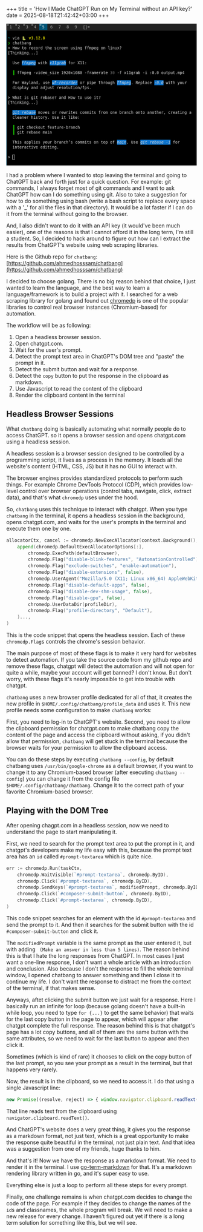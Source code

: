 +++
title = 'How I Made ChatGPT Run on My Terminal without an API key?'
date = 2025-08-18T21:42:42+03:00
+++

![alt text](/images/ch.png)

I had a problem where I wanted to stop leaving the terminal and going to ChatGPT back and forth just for a quick question. For example: git commands, I always forget most of git commands and I want to ask ChatGPT how can I do something using git. Also to take a suggestion for how to do something using bash (write a bash script to replace every space with a '_' for all the files in that directory). It would be a lot faster if I can do it from the terminal without going to the browser.

And, I also didn't want to do it with an API key (it would've been much easier), one of the reasons is that I cannot afford it in the long term, I'm still a student. So, I decided to hack around to figure out how can I extract the results from ChatGPT's website using web scraping libraries.

Here is the Github repo for `chatbang`: [https://github.com/ahmedhosssam/chatbang](https://github.com/ahmedhosssam/chatbang)

I decided to choose golang. There is no big reason behind that choice, I just wanted to learn the language, and the best way to learn a language/framework is to build a project with it.
I searched for a web scraping library for golang and found out [chromedp](https://github.com/chromedp/chromedp) is one of the popular libraries to control real browser instances (Chromium-based) for automation.

The workflow will be as following:
1. Open a headless browser session.
2. Open chatgpt.com.
3. Wait for the user's prompt.
4. Detect the prompt text area in ChatGPT's DOM tree and "paste" the prompt in it.
5. Detect the submit button and wait for a response.
6. Detect the `copy` button to put the response in the clipboard as markdown.
7. Use Javascript to read the content of the clipboard
8. Render the clipboard content in the terminal

## Headless Browser Sessions

What `chatbang` doing is basically automating what normally people do to access ChatGPT. so it opens a browser session and opens chatgpt.com using a headless session.

A headless session is a browser session designed to be controlled by a programming script, it lives as a process in the memory. It loads all the website's content (HTML, CSS, JS) but it has no GUI to interact with.

The browser engines provides standardized protocols to perform such things. For example Chrome DevTools Protocol (CDP), which provides low-level control over browser operations (control tabs, navigate, click, extract data), and that's what `chromedp` uses under the hood.

So, `chatbang` uses this technique to interact with chatgpt. When you type `chatbang` in the terminal, it opens a headless session in the background, opens chatgpt.com, and waits for the user's prompts in the terminal and execute them one by one.

```go
allocatorCtx, cancel := chromedp.NewExecAllocator(context.Background(),
	append(chromedp.DefaultExecAllocatorOptions[:],
		chromedp.ExecPath(defaultBrowser),
		chromedp.Flag("disable-blink-features", "AutomationControlled"),
		chromedp.Flag("exclude-switches", "enable-automation"),
		chromedp.Flag("disable-extensions", false),
		chromedp.UserAgent("Mozilla/5.0 (X11; Linux x86_64) AppleWebKit/537.36 (KHTML, like Gecko) Chrome/120.0.0.0 Safari/537.36"),
		chromedp.Flag("disable-default-apps", false),
		chromedp.Flag("disable-dev-shm-usage", false),
		chromedp.Flag("disable-gpu", false),
		chromedp.UserDataDir(profileDir),
		chromedp.Flag("profile-directory", "Default"),
	)...,
)
```

This is the code snippet that opens the headless session. Each of these `chromedp.Flag`s controls the chrome's session behavior.

The main purpose of most of these flags is to make it very hard for websites to detect automation. If you take the source code from my github repo and remove these flags, chatgpt will detect the automation and will not open for quite a while, maybe your account will get banned? I don't know. But don't worry, with these flags it's nearly impossible to get into trouble with chatgpt.

`chatbang` uses a new browser profile dedicated for all of that, it creates the new profile in `$HOME/.config/chatbang/profile_data` and uses it. This new profile needs some configuration to make `chatbang` works:

First, you need to log-in to ChatGPT's website. Second, you need to allow the clipboard permission for chatgpt.com to make chatbang copy the content of the page and access the clipboard without asking, if you didn't allow that permission, `chatbang` will get stuck in the terminal because the browser waits for your permission to allow the clipboard access.

You can do these steps by executing `chatbang --config`, by default chatbang uses `/usr/bin/google-chrome` as a default browser, if you want to change it to any Chromium-based browser (after executing `chatbang --config`) you can change it from the config file `$HOME/.config/chatbang/chatbang`. Change it to the correct path of your favorite Chromium-based browser.

## Playing with the DOM Tree

After opening chagpt.com in a headless session, now we need to understand the page to start manipulating it.

First, we need to search for the prompt text area to put the prompt in it, and chatgpt's developers make my life easy with this, because the prompt text area has an `id` called `#prompt-textarea` which is quite nice.

```go
err := chromedp.Run(taskCtx,
	chromedp.WaitVisible(`#prompt-textarea`, chromedp.ByID),
	chromedp.Click(`#prompt-textarea`, chromedp.ByID),
	chromedp.SendKeys(`#prompt-textarea`, modifiedPrompt, chromedp.ByID),
	chromedp.Click(`#composer-submit-button`, chromedp.ByID),
	chromedp.Click(`#prompt-textarea`, chromedp.ByID),
)
```
This code snippet searches for an element with the id `#prmopt-textarea` and send the prompt to it. And then it searches for the submit button with the id `#composer-submit-button` and click it.

The `modifiedPrompt` variable is the same prompt as the user entered it, but with adding ` (Make an answer in less than 5 lines)`. The reason behind this is that I hate the long responses from ChatGPT. In most cases I just want a one-line response, I don't want a whole article with an introduction and conclusion. Also because I don't the response to fill the whole terminal window, I opened chatbang to answer something and then I close it to continue my life. I don't want the response to distract me from the context of the terminal, if that makes sense.

Anyways, aftet clicking the submit button we just wait for a response. Here I basically run an infinite for loop (because golang doesn't have a built-in while loop, you need to type `for {...}` to get the same behavior) that waits for the last copy button in the page to appear, which will appear after chatgpt complete the full response. The reason behind this is that chatgpt's page has a lot copy buttons, and all of them are the same button with the same attributes, so we need to wait for the last button to appear and then click it.

Sometimes (which is kind of rare) it chooses to click on the copy button of the last prompt, so you see your prompt as a result in the terminal, but that happens very rarely.

Now, the result is in the clipboard, so we need to access it. I do that using a single Javascript line:

```javascript
new Promise((resolve, reject) => { window.navigator.clipboard.readText() .then(text => resolve(text)) .catch(err => reject(err)); });
```
That line reads text from the clipboard using `navigator.clipboard.readText()`.

And ChatGPT's website does a very great thing,  it gives you the response as a markdown format, not just text, which is a great opportunity to make the response quite beautiful in the terminal, not just plain text. And that idea was a suggestion from one of my friends, huge thanks to him.

And that's it! Now we have the response as a markdown format. We need to render it in the terminal. I use [go-term-markdown](https://github.com/MichaelMure/go-term-markdown) for that. It's a markdown rendering library written in go, and it's super easy to use.

Everything else is just a loop to perform all these steps for every prompt.

Finally, one challenge remains is when chatgpt.com decides to change the code of the page. For example if they decides to change the names of the `id`s and classnames, the whole program will break. We will need to make a new release for every change. I haven't figured out yet if there is a long term solution for something like this, but we will see.

